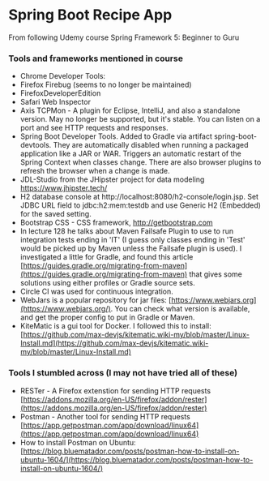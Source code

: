 # Spring Boot Recipe App
From following Udemy course Spring Framework 5: Beginner to Guru


### Tools and frameworks mentioned in course
* Chrome Developer Tools: 
* Firefox Firebug (seems to no longer be maintained)
* FirefoxDeveloperEdition
* Safari Web Inspector
* Axis TCPMon - A plugin for Eclipse, IntelliJ, and also a standalone version. May no longer be supported, but it's stable. You can listen on a port and see HTTP requests and responses.
* Spring Boot Developer Tools. Added to Gradle via artifact spring-boot-devtools. They are automatically disabled when running a packaged application like a JAR or WAR. Triggers an automatic restart of the Spring Context when classes change. There are also browser plugins to refresh the browser when a change is made.
* JDL-Studio from the JHipster project for data modeling https://www.jhipster.tech/
* H2 database console at http://localhost:8080/h2-console/login.jsp. Set JDBC URL field to jdbc:h2:mem:testdb and use Generic H2 (Embedded) for the saved setting.
* Bootstrap CSS - CSS framework, http://getbootstrap.com
* In lecture 128 he talks about Maven Failsafe Plugin to use to run integration tests ending in 'IT' (I guess only classes ending in 'Test' would be picked up by Maven unless the Failsafe plugin is used). I investigated a little for Gradle, and found this article [https://guides.gradle.org/migrating-from-maven](https://guides.gradle.org/migrating-from-maven) that gives some solutions using either profiles or Gradle source sets.
* Circle CI was used for continuous integration.
* WebJars is a popular repository for jar files: [https://www.webjars.org](https://www.webjars.org/). You can check what version is available, and get the proper config to put in Gradle or Maven.
* KiteMatic is a gui tool for Docker. I followed this to install: [https://github.com/max-devjs/kitematic.wiki-my/blob/master/Linux-Install.md](https://github.com/max-devjs/kitematic.wiki-my/blob/master/Linux-Install.md)

### Tools I stumbled across (I may not have tried all of these)
* RESTer - A Firefox extenstion for sending HTTP requests [https://addons.mozilla.org/en-US/firefox/addon/rester](https://addons.mozilla.org/en-US/firefox/addon/rester)
* Postman - Another tool for sending HTTP requests [https://app.getpostman.com/app/download/linux64](https://app.getpostman.com/app/download/linux64)
* How to install Postman on Ubuntu: [https://blog.bluematador.com/posts/postman-how-to-install-on-ubuntu-1604/](https://blog.bluematador.com/posts/postman-how-to-install-on-ubuntu-1604/)
